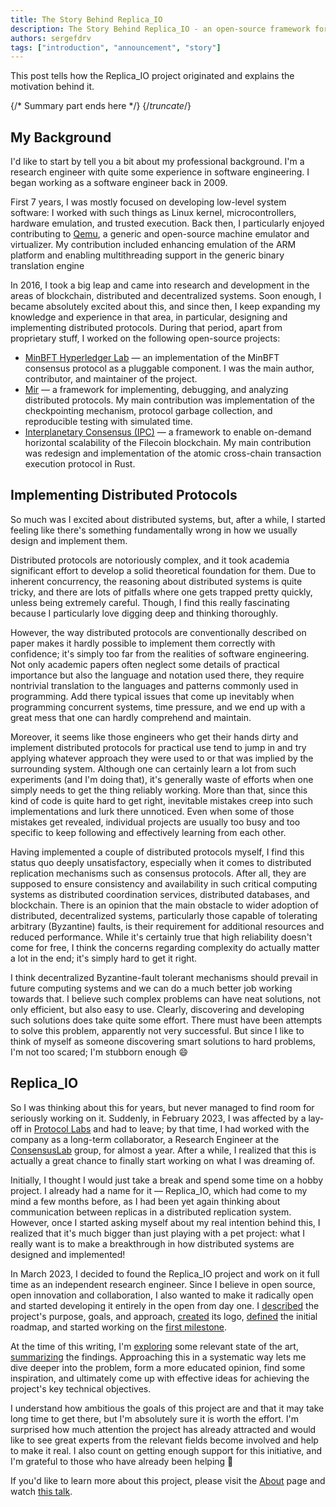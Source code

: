 ```yaml
---
title: The Story Behind Replica_IO
description: The Story Behind Replica_IO - an open-source framework for building practical distributed replication mechanisms.
authors: sergefdrv
tags: ["introduction", "announcement", "story"]
---
```


This post tells how the Replica_IO project originated and explains the
motivation behind it.

{/* Summary part ends here */}
{/*truncate*/}

## My Background

I'd like to start by tell you a bit about my professional background.
I'm a research engineer with quite some experience in software
engineering. I began working as a software engineer back in 2009.

First 7 years, I was mostly focused on developing low-level system
software: I worked with such things as Linux kernel, microcontrollers,
hardware emulation, and trusted execution. Back then, I particularly
enjoyed contributing to [Qemu](http://qemu.org/), a generic and
open-source machine emulator and virtualizer. My contribution included
enhancing emulation of the ARM platform and enabling multithreading
support in the generic binary translation engine

In 2016, I took a big leap and came into research and development in
the areas of blockchain, distributed and decentralized systems. Soon
enough, I became absolutely excited about this, and since then, I keep
expanding my knowledge and experience in that area, in particular,
designing and implementing distributed protocols. During that period,
apart from proprietary stuff, I worked on the following open-source
projects:

 - [MinBFT Hyperledger Lab][minbft] — an implementation of the MinBFT
   consensus protocol as a pluggable component. I was the main author,
   contributor, and maintainer of the project.
 - [Mir][mir] — a framework for implementing, debugging, and analyzing
   distributed protocols. My main contribution was implementation of
   the checkpointing mechanism, protocol garbage collection, and
   reproducible testing with simulated time.
 - [Interplanetary Consensus (IPC)][ipc] — a framework to enable
   on-demand horizontal scalability of the Filecoin blockchain. My
   main contribution was redesign and implementation of the atomic
   cross-chain transaction execution protocol in Rust.

[minbft]: http://github.com/hyperledger-labs/minbft
[mir]: http://github.com/filecoin-project/mir
[ipc]: http://fil.space/#components

## Implementing Distributed Protocols

So much was I excited about distributed systems, but, after a while, I
started feeling like there's something fundamentally wrong in how we
usually design and implement them.

Distributed protocols are notoriously complex, and it took academia
significant effort to develop a solid theoretical foundation for them.
Due to inherent concurrency, the reasoning about distributed systems
is quite tricky, and there are lots of pitfalls where one gets trapped
pretty quickly, unless being extremely careful. Though, I find this
really fascinating because I particularly love digging deep and
thinking thoroughly.

However, the way distributed protocols are conventionally described on
paper makes it hardly possible to implement them correctly with
confidence; it's simply too far from the realities of software
engineering. Not only academic papers often neglect some details of
practical importance but also the language and notation used there,
they require nontrivial translation to the languages and patterns
commonly used in programming. Add there typical issues that come up
inevitably when programming concurrent systems, time pressure, and we
end up with a great mess that one can hardly comprehend and maintain.

Moreover, it seems like those engineers who get their hands dirty and
implement distributed protocols for practical use tend to jump in and
try applying whatever approach they were used to or that was implied
by the surrounding system. Although one can certainly learn a lot from
such experiments (and I'm doing that), it's generally waste of efforts
when one simply needs to get the thing reliably working. More than
that, since this kind of code is quite hard to get right, inevitable
mistakes creep into such implementations and lurk there unnoticed.
Even when some of those mistakes get revealed, individual projects are
usually too busy and too specific to keep following and effectively
learning from each other.

Having implemented a couple of distributed protocols myself, I find
this status quo deeply unsatisfactory, especially when it comes to
distributed replication mechanisms such as consensus protocols. After
all, they are supposed to ensure consistency and availability in such
critical computing systems as distributed coordination services,
distributed databases, and blockchain. There is an opinion that the
main obstacle to wider adoption of distributed, decentralized systems,
particularly those capable of tolerating arbitrary (Byzantine) faults,
is their requirement for additional resources and reduced performance.
While it's certainly true that high reliability doesn't come for free,
I think the concerns regarding complexity do actually matter a lot in
the end; it's simply hard to get it right.

I think decentralized Byzantine-fault tolerant mechanisms should
prevail in future computing systems and we can do a much better job
working towards that. I believe such complex problems can have neat
solutions, not only efficient, but also easy to use. Clearly,
discovering and developing such solutions does take quite some effort.
There must have been attempts to solve this problem, apparently not
very successful. But since I like to think of myself as someone
discovering smart solutions to hard problems, I'm not too scared; I'm
stubborn enough 😄

## Replica_IO

So I was thinking about this for years, but never managed to find room
for seriously working on it. Suddenly, in February 2023, I was
affected by a lay-off in [Protocol Labs][protocol-labs] and had to
leave; by that time, I had worked with the company as a long-term
collaborator, a Research Engineer at the [ConsensusLab][consensuslab]
group, for almost a year. After a while, I realized that this is
actually a great chance to finally start working on what I was
dreaming of.

[protocol-labs]: https://protocol.ai/
[consensuslab]: https://research.protocol.ai/groups/consensuslab/

Initially, I thought I would just take a break and spend some time on
a hobby project. I already had a name for it — Replica_IO, which had
come to my mind a few months before, as I had been yet again thinking
about communication between replicas in a distributed replication
system. However, once I started asking myself about my real intention
behind this, I realized that it's much bigger than just playing with a
pet project: what I really want is to make a breakthrough in how
distributed systems are designed and implemented!

In March 2023, I decided to found the Replica_IO project and work on
it full time as an independent research engineer. Since I believe in
open source, open innovation and collaboration, I also wanted to make
it radically open and started developing it entirely in the open from
day one. I [described][issue-2] the project's purpose, goals, and
approach, [created][issue-3] its logo, [defined][issue-1] the initial
roadmap, and started working on the [first milestone][milestone-1].

[issue-2]: https://github.com/replica-io/replica-io/issues/2
[issue-3]: https://github.com/replica-io/replica-io/issues/3
[issue-1]: https://github.com/replica-io/replica-io/issues/1
[milestone-1]: https://github.com/replica-io/replica-io/milestone/1

At the time of this writing, I'm [exploring][issue-7] some relevant
state of the art, [summarizing][wiki-state-of-the-art] the findings.
Approaching this in a systematic way lets me dive deeper into the
problem, form a more educated opinion, find some inspiration, and
ultimately come up with effective ideas for achieving the project's
key technical objectives.

[issue-7]: https://github.com/replica-io/replica-io/issues/7
[wiki-state-of-the-art]: https://github.com/replica-io/replica-io/wiki/State-of-the-art-exploration

I understand how ambitious the goals of this project are and that it
may take long time to get there, but I'm absolutely sure it is worth
the effort. I'm surprised how much attention the project has already
attracted and would like to see great experts from the relevant fields
become involved and help to make it real. I also count on getting enough
support for this initiative, and I'm grateful to those who have
already been helping 🙏

If you'd like to learn more about this project, please visit the
[About](/about) page and watch [this talk](https://youtu.be/oJlryr6bMCo).
